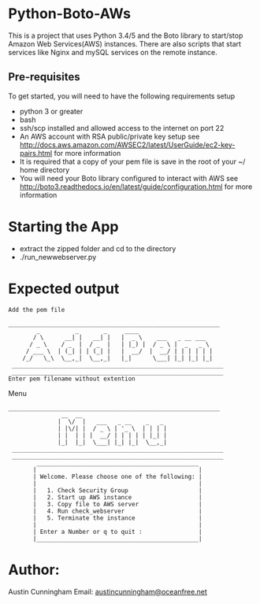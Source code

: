 # Python-Boto-AWs

This is a project that uses Python 3.4/5 and the Boto library to start/stop Amazon Web Services(AWS) instances. 
There are also scripts that start services like Nginx and mySQL services on the remote instance.

## Pre-requisites

To get started, you will need to have the following requirements setup

- python 3 or greater
- bash
- ssh/scp installed and allowed access to the internet on port 22
- An AWS account with RSA public/private key setup see http://docs.aws.amazon.com/AWSEC2/latest/UserGuide/ec2-key-pairs.html for more information
- It is required that a copy of your pem file is save in the root of your ~/ home directory
- You will need your Boto library configured to interact with AWS see http://boto3.readthedocs.io/en/latest/guide/configuration.html for more information

# Starting the App
- extract the zipped folder and cd to the directory
- ./run_newwebserver.py

# Expected output
````
Add the pem file

____________________________________________________________ 
        _          _       _     ____               
       / \      __| |   __| |   |  _ \    ___   _ __ ___      
      / _ \    / _  |  / _  |   | |_) |  / _ \ |  _   _ \       
     / ___ \  | (_| | | (_| |   |  __/  |  __/ | | | | | |           
    /_/   \_\  \__,_|  \__,_|   |_|      \___| |_| |_| |_|           
 ____________________________________________________________ 
 ____________________________________________________________ 
Enter pem filename without extention
````
Menu
````
____________________________________________________________ 
               __  __                        
              |  \/  |   ___   _ __    _   _ 
              | |\/| |  / _ \ | '_ \  | | | |
              | |  | | |  __/ | | | | | |_| |
              |_|  |_|  \___| |_| |_|  \__,_|
 ____________________________________________________________ 
 ____________________________________________________________ 
        ______________________________________________ 
       |                                              |
       | Welcome. Please choose one of the following: |
       |                                              |
       |   1. Check Security Group                    |
       |   2. Start up AWS instance                   |
       |   3. Copy file to AWS server                 |
       |   4. Run check_webserver                     |
       |   5. Terminate the instance                  |
       |                                              |
       | Enter a Number or q to quit :                |
       |______________________________________________|

````
# Author:
Austin Cunningham
Email: austincunningham@oceanfree.net



